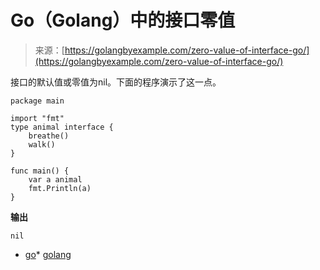 <!--yml

类别：未分类

日期：2024-10-13 06:22:57

-->

# Go（Golang）中的接口零值

> 来源：[https://golangbyexample.com/zero-value-of-interface-go/](https://golangbyexample.com/zero-value-of-interface-go/)

接口的默认值或零值为nil。下面的程序演示了这一点。

```
package main

import "fmt"
type animal interface {
    breathe()
    walk()
}

func main() {
    var a animal
    fmt.Println(a)
}
```

**输出**

```
nil
```

+   [go](https://golangbyexample.com/tag/go/)*   [golang](https://golangbyexample.com/tag/golang/)
